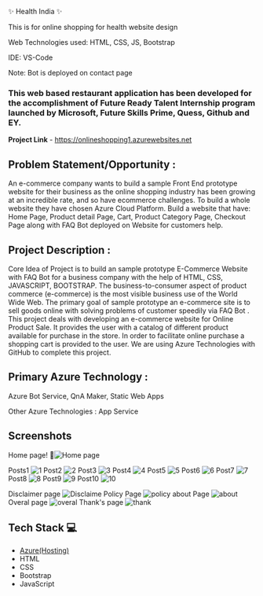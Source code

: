 ✨ Health India ✨

This is for online shopping for health website design 

Web Technologies used: HTML, CSS, JS, Bootstrap

IDE: VS-Code

Note: Bot is deployed on contact page

### This web based restaurant application has been developed for the accomplishment of Future Ready Talent Internship program launched by Microsoft, Future Skills Prime, Quess, Github and EY.


**Project Link** - https://onlineshopping1.azurewebsites.net

## Problem Statement/Opportunity :
An e-commerce company wants to build a sample Front End prototype website for their business as the online shopping industry has been growing at an incredible rate, and so have ecommerce challenges. To build a whole website they have chosen Azure Cloud Platform. Build a website that have: Home Page, Product detail Page, Cart, Product Category Page, Checkout Page along with FAQ Bot deployed on Website for customers help.

## Project Description :
Core Idea of Project is to build an sample prototype E-Commerce Website with FAQ Bot for a business company with the help of HTML, CSS, JAVASCRIPT, BOOTSTRAP. The business-to-consumer aspect of product commerce (e-commerce) is the most visible business use of the World Wide Web. The primary goal of sample prototype an e-commerce site is to sell goods online with solving problems of customer speedily via FAQ Bot . This project deals with developing an e-commerce website for Online Product Sale. It provides the user with a catalog of different product available for purchase in the store. In order to facilitate online purchase a shopping cart is provided to the user. We are using Azure Technologies with GitHub to complete this project.

## Primary Azure Technology :
Azure Bot Service, QnA Maker, Static Web Apps

Other Azure Technologies : App Service

## Screenshots
Home page!
📸![Home page](https://user-images.githubusercontent.com/111210504/196754190-ceffef22-afec-4b4d-9ee4-7f248a73d690.png)

Posts1
![1](https://user-images.githubusercontent.com/111210504/196754280-98567459-1548-4a9b-be6a-05f1ad86403b.png)
Post2
![2](https://user-images.githubusercontent.com/111210504/196754331-ac808e55-0322-4260-8ccb-510ea378c29b.png)
Post3
![3](https://user-images.githubusercontent.com/111210504/196754377-d83cb5f8-5257-482a-82af-8ba732cac37d.png)
Post4
![4](https://user-images.githubusercontent.com/111210504/196754479-7acf72fa-0045-412e-a3ba-10d0952bf534.png)
Post5
![5](https://user-images.githubusercontent.com/111210504/196754516-6ea933ea-cab3-4c2a-b5ec-263d3bece0b4.png)
Post6
![6](https://user-images.githubusercontent.com/111210504/196754603-ab32be78-d6ed-4c40-a3e1-09eac9c46364.png)
Post7
![7](https://user-images.githubusercontent.com/111210504/196754676-37c6e686-a48c-43ae-91bb-5957eb136d21.png)
Post8
![8](https://user-images.githubusercontent.com/111210504/196754735-b00b7d0d-eea6-431b-bba3-b18e47c1a8e7.png)
Post9
![9](https://user-images.githubusercontent.com/111210504/196754790-e34574d6-d06f-4861-8741-e4fc03a44f4d.png)
Post10
![10](https://user-images.githubusercontent.com/111210504/196754921-7e216b81-4850-4c3f-a2f3-0a92feede096.png)

Disclaimer page
![Disclaime](https://user-images.githubusercontent.com/111210504/196755343-1188b93b-86b8-4010-b2ae-c36e198cd38b.png)
Policy Page
![policy](https://user-images.githubusercontent.com/111210504/196755511-9d71e875-ede9-4e0c-8503-12c17812dfcc.png)
about Page
![about](https://user-images.githubusercontent.com/111210504/196755659-e19a356a-fd9b-4504-8677-687db23a0ffb.png)
Overal page
![overal](https://user-images.githubusercontent.com/111210504/196755860-e511770b-32da-4a78-b97c-3e8060e8e275.png)
Thank's page
![thank](https://user-images.githubusercontent.com/111210504/196755938-d4f38031-8940-4f04-97da-6cdb8b27ebd8.png)

## Tech Stack 💻

- [Azure(Hosting)](https://azure.microsoft.com/en-in/features/azure-portal/)
- HTML
- CSS
- Bootstrap
- JavaScript
